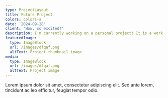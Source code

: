 ```yaml
---
type: ProjectLayout
title: Future Project
colors: colors-a
date: '2024-09-28'
client: 'Wow, so excited!'
description: I'm currently working on a personal project! It is a work in process still.
featuredImage:
  type: ImageBlock
  url: /images/dfqaf.png
  altText: Project thumbnail image
media:
  type: ImageBlock
  url: /images/dfqaf.png
  altText: Project image
---
```

Lorem ipsum dolor sit amet, consectetur adipiscing elit. Sed ante lorem, tincidunt ac leo efficitur, feugiat tempor odio. 

